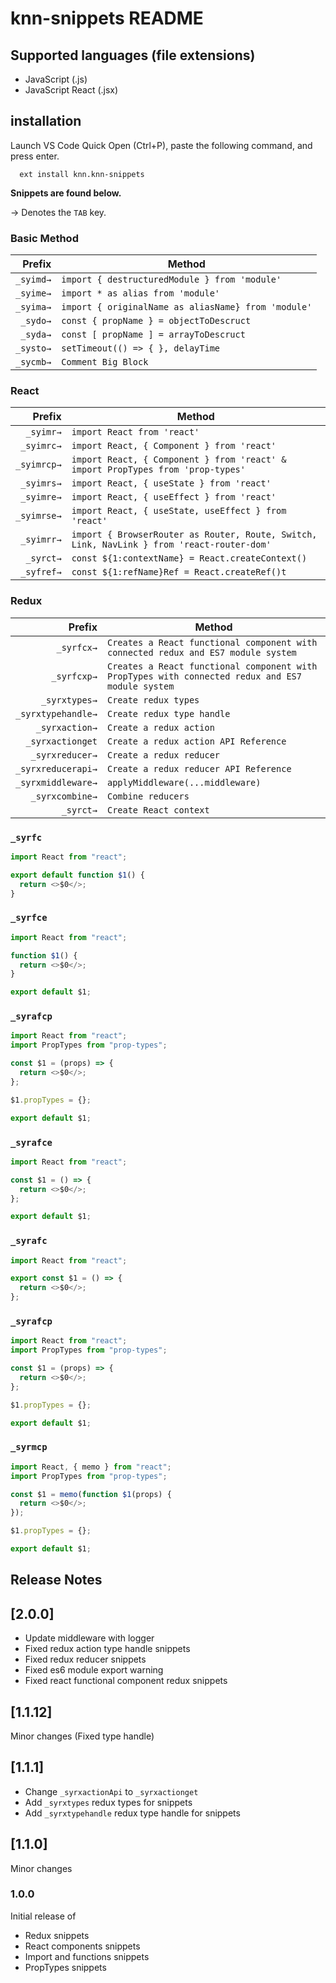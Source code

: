 # knn-snippets README

## Supported languages (file extensions)

- JavaScript (.js)
- JavaScript React (.jsx)

## installation

Launch VS Code Quick Open (Ctrl+P), paste the following command, and press enter.

```
  ext install knn.knn-snippets
```

**Snippets are found below.**

→ Denotes the `TAB` key.

### Basic Method

|    Prefix | Method                                              |
| --------: | --------------------------------------------------- |
| `_syimd→` | `import { destructuredModule } from 'module'`       |
| `_syime→` | `import * as alias from 'module'`                   |
| `_syima→` | `import { originalName as aliasName} from 'module'` |
|  `_sydo→` | `const { propName } = objectToDescruct`             |
|  `_syda→` | `const [ propName ] = arrayToDescruct`              |
| `_systo→` | `setTimeout(() => { }, delayTime`                   |
| `_sycmb→` | `Comment Big Block`                                 |

### React

|      Prefix | Method                                                                                     |
| ----------: | ------------------------------------------------------------------------------------------ |
|   `_syimr→` | `import React from 'react'`                                                                |
|  `_syimrc→` | `import React, { Component } from 'react'`                                                 |
| `_syimrcp→` | `import React, { Component } from 'react' & import PropTypes from 'prop-types'`            |
|  `_syimrs→` | `import React, { useState } from 'react'`                                                  |
|  `_syimre→` | `import React, { useEffect } from 'react'`                                                 |
| `_syimrse→` | `import React, { useState, useEffect } from 'react'`                                       |
|  `_syimrr→` | `import { BrowserRouter as Router, Route, Switch, Link, NavLink } from 'react-router-dom'` |
|   `_syrct→` | `const ${1:contextName} = React.createContext()`                                           |
|  `_syfref→` | `const ${1:refName}Ref = React.createRef()t`                                               |

### Redux

|             Prefix | Method                                                                                           |
| -----------------: | ------------------------------------------------------------------------------------------------ |
|         `_syrfcx→` | `Creates a React functional component with connected redux and ES7 module system`                |
|        `_syrfcxp→` | `Creates a React functional component with PropTypes with connected redux and ES7 module system` |
|      `_syrxtypes→` | `Create redux types`                                                            |
| `_syrxtypehandle→` | `Create redux type handle`                                                            |
|     `_syrxaction→` | `Create a redux action`                                                                          |
|   `_syrxactionget` | `Create a redux action API Reference`                                                            |
|    `_syrxreducer→` | `Create a redux reducer`                                                                         |
| `_syrxreducerapi→` | `Create a redux reducer API Reference`                                                           |
| `_syrxmiddleware→` | `applyMiddleware(...middleware)`                                                                 |
|    `_syrxcombine→` | `Combine reducers`                                                                               |
|          `_syrct→` | `Create React context`                                                                           |

### `_syrfc`

```javascript
import React from "react";

export default function $1() {
  return <>$0</>;
}
```

### `_syrfce`

```javascript
import React from "react";

function $1() {
  return <>$0</>;
}

export default $1;
```

### `_syrafcp`

```javascript
import React from "react";
import PropTypes from "prop-types";

const $1 = (props) => {
  return <>$0</>;
};

$1.propTypes = {};

export default $1;
```

### `_syrafce`

```javascript
import React from "react";

const $1 = () => {
  return <>$0</>;
};

export default $1;
```

### `_syrafc`

```javascript
import React from "react";

export const $1 = () => {
  return <>$0</>;
};
```

### `_syrafcp`

```javascript
import React from "react";
import PropTypes from "prop-types";

const $1 = (props) => {
  return <>$0</>;
};

$1.propTypes = {};

export default $1;
```

### `_syrmcp`

```javascript
import React, { memo } from "react";
import PropTypes from "prop-types";

const $1 = memo(function $1(props) {
  return <>$0</>;
});

$1.propTypes = {};

export default $1;
```

## Release Notes

## [2.0.0]

- Update middleware with logger
- Fixed redux action type handle snippets
- Fixed redux reducer snippets
- Fixed es6 module export warning
- Fixed react functional component redux snippets

## [1.1.12]

Minor changes (Fixed type handle)

## [1.1.1]

- Change `_syrxactionApi` to `_syrxactionget`
- Add `_syrxtypes` redux types for snippets
- Add `_syrxtypehandle` redux type handle for snippets

## [1.1.0]

Minor changes

### 1.0.0

Initial release of

- Redux snippets
- React components snippets
- Import and functions snippets
- PropTypes snippets
